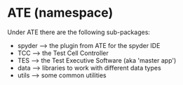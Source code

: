 # ATE (namespace)

Under ATE there are the following sub-packages:
  - spyder --> the plugin from ATE for the spyder IDE
  - TCC --> the Test Cell Controller
  - TES --> the Test Executive Software (aka 'master app')
  - data --> libraries to work with different data types
  - utils --> some common utilities